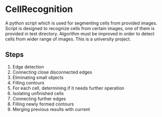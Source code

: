 # CellRecognition
A python script which is used for segmenting cells from provided images. Script is designed to recognize cells from certain images, one of them is provided in test directory. Algorithm must be improved in order to detect cells from wider range of images. This is a university project.

## Steps
1. Edge detection
1. Connecting close disconnected edges
1. Eliminating small objects
1. Filling contours
1. For each cell, determining if it needs further operation
1. Isolating unfinished cells
1. Connecting further edges
1. Filling newly formed contours
1. Merging previous results with current
